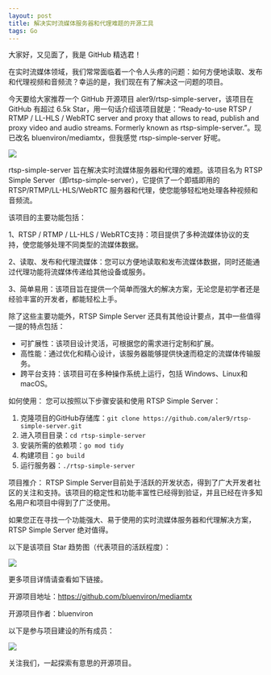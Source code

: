 ```yaml
---
layout: post
title: 解决实时流媒体服务器和代理难题的开源工具
tags: Go
---
```


大家好，又见面了，我是 GitHub 精选君！

在实时流媒体领域，我们常常面临着一个令人头疼的问题：如何方便地读取、发布和代理视频和音频流？幸运的是，我们现在有了解决这一问题的项目。

今天要给大家推荐一个 GitHub 开源项目 aler9/rtsp-simple-server，该项目在 GitHub 有超过 6.5k Star，用一句话介绍该项目就是：“Ready-to-use RTSP / RTMP / LL-HLS / WebRTC server and proxy that allows to read, publish and proxy video and audio streams. Formerly known as rtsp-simple-server.”。现已改名 bluenviron/mediamtx，但我感觉 rtsp-simple-server 好呢。

![](https://raw.githubusercontent.com/aler9/rtsp-simple-server/master/logo.png)

rtsp-simple-server 旨在解决实时流媒体服务器和代理的难题。该项目名为 RTSP Simple Server（即rtsp-simple-server），它提供了一个即插即用的 RTSP/RTMP/LL-HLS/WebRTC 服务器和代理，使您能够轻松地处理各种视频和音频流。

该项目的主要功能包括：

1、RTSP / RTMP / LL-HLS / WebRTC支持：项目提供了多种流媒体协议的支持，使您能够处理不同类型的流媒体数据。

2、读取、发布和代理流媒体：您可以方便地读取和发布流媒体数据，同时还能通过代理功能将流媒体传递给其他设备或服务。

3、简单易用：该项目旨在提供一个简单而强大的解决方案，无论您是初学者还是经验丰富的开发者，都能轻松上手。

除了这些主要功能外，RTSP Simple Server 还具有其他设计要点，其中一些值得一提的特点包括：
- 可扩展性：该项目设计灵活，可根据您的需求进行定制和扩展。
- 高性能：通过优化和精心设计，该服务器能够提供快速而稳定的流媒体传输服务。
- 跨平台支持：该项目可在多种操作系统上运行，包括 Windows、Linux和macOS。

如何使用：
您可以按照以下步骤安装和使用 RTSP Simple Server：

1. 克隆项目的GitHub存储库：`git clone https://github.com/aler9/rtsp-simple-server.git`
2. 进入项目目录：`cd rtsp-simple-server`
3. 安装所需的依赖项：`go mod tidy`
4. 构建项目：`go build`
5. 运行服务器：`./rtsp-simple-server`

项目推介：
RTSP Simple Server目前处于活跃的开发状态，得到了广大开发者社区的关注和支持。该项目的稳定性和功能丰富性已经得到验证，并且已经在许多知名用户和项目中得到了广泛使用。

如果您正在寻找一个功能强大、易于使用的实时流媒体服务器和代理解决方案，RTSP Simple Server 绝对值得。

以下是该项目 Star 趋势图（代表项目的活跃程度）：

![](https://api.star-history.com/svg?repos=aler9/rtsp-simple-server&type=Timeline)

更多项目详情请查看如下链接。

开源项目地址：https://github.com/bluenviron/mediamtx

开源项目作者：bluenviron

以下是参与项目建设的所有成员：

![](https://contrib.rocks/image?repo=aler9/rtsp-simple-server)

关注我们，一起探索有意思的开源项目。

